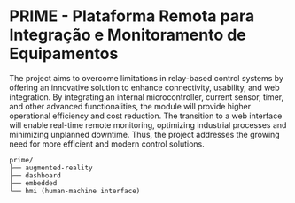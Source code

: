 # PRIME - Plataforma Remota para Integração e Monitoramento de Equipamentos

The project aims to overcome limitations in relay-based control systems by offering an innovative solution to enhance connectivity, usability, and web integration. By integrating an internal microcontroller, current sensor, timer, and other advanced functionalities, the module will provide higher operational efficiency and cost reduction. The transition to a web interface will enable real-time remote monitoring, optimizing industrial processes and minimizing unplanned downtime. Thus, the project addresses the growing need for more efficient and modern control solutions.

```
prime/
├── augmented-reality
├── dashboard
├── embedded
└── hmi (human-machine interface)
```
